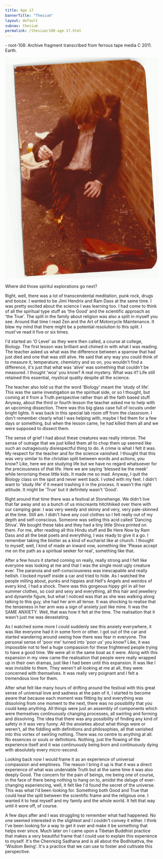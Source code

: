 ```yaml
---
title: Age 17
bannerTitle: "Thesium" 
layout: default 
subnav: thesium 
permalink: /thesium/100-age-17.html
---
```


<div class="data">
- root-108: Archive fragment transcribed from ferrous tape media C 2011. Earth.
</div>

![H 1980](/assets/images/faves/hcTieBurn1980.jpeg)

<div class="speech">
Where did those spiritul explorations go next?  

Right, well, there was a lot of transcendental meditation, punk rock, drugs and
booze. I wanted to be Jimi Hendrix and Ram Dass at the same time. I was pretty
excited about the science I was learning too. I had come to think of all the
spiritual type stuff as 'the Good' and the scientific approach as 'the True'.
The split in the family about religion was also a split in myself you see.
Around that time I read Zen and the Art of Motorcycle Maintenance. It blew my
mind that there might be a potential resolution to this split. I must've read
it five or six times.

I'd started an 'O Level' as they were then called, a course at college,
Biology. The first lesson was brilliant and chimed in with what I was reading.
The teacher asked us what was the difference between a sparrow that had just
died and one that was still alive. He said that any way you could think of to
measure it, temperature, chemistry and so on, you wouldn't find a difference,
it's just that what was 'alive' was something that couldn't be measured. I
thought 'woa' you know? A real mystery. What was it? Life still retained this
essential, mystical quality despite all the science.  

The teacher also told us that the word 'Biology' meant the 'study of life'.
This was the same investigation as the spiritual side, or so I thought, but
coming at it from a Truth perspective rather than all the faith based stuff.
Anyway, about the third or fourth lesson the teacher asked me to help with an
upcoming dissection. There was this big glass case full of locusts under bright
lights. It was back in this special lab room off from the classroom. I don't
remember clearly what I was helping with, maybe I fed them for a few days or
something, but when the lesson came, he had killed them all and we were
supposed to dissect them. 

The sense of grief I had about these creatures was really intense. The sense of
outrage that we just killed them all to chop them up seemed like such an
outrageously disrespectful thing to do. A crime is what I felt it was. My
respect for the teacher and for the science vanished. I thought that this was
very similar to the christian split between words and actions, you know? Like,
here we are studying life but we have no regard whatsoever for the preciousness
of that life. Here we are saying 'blessed be the meek' while terrorising these
little kids. It made me so mad. Anyway, I quit the Biology class on the spot
and never went back. I voted with my feet. I didn't want to 'study life' if it
meant trashing it in the process. It wasn't the right attitude. It might be
'True' but it definitely wasn't 'Good'.  

Right around that time there was a festival at Stonehenge. We didn't live that
far away and so a bunch of us miscreants hitchhiked over there with our camping
gear. I was very weedy and skinny and very, very pale-skinned at the time.
Still am. I didn't have any cool clothes so I felt really out of my depth and
self-conscious. Someone was selling this acid called 'Dancing Shiva'. We bought
these tabs and they had a tiny little Shiva printed on them. For me, after
reading all this Hindu stuff and Be Here Now by Ram Dass and all the beat poets
and everything, I was ready to give it a go. I remember taking the blotter as a
kind of eucharist like at church. I thought to myself, well, I kind of made an
inward vow, something like 'Please accept me on the path as a spiritual seeker
for real', something like that. 

After a few hours it started coming on really, really strong and I felt like
everyone was looking at me and that I was the single most ugly creature ever.
The paranoia and self-consciousness was inescapable and really hellish. I
locked myself inside a car and tried to hide. As I watched the people milling
about, punks and hippies and Hell's Angels and weirdos of every kind, I had a
shock. There was this gorgeous hippy girl in all her summer clothes, so cool
and sexy and everything, all this hair and jewellery and dynamite figure, but
what I noticed was that as she was walking along talking to this guy, she had
her arm all tense. It was shocking to realise that the tenseness in her arm was
a sign of anxiety just like mine. It was the SAME ANXIETY. Well, that was how
it felt at the time. The realisation that it wasn't just me was devastating. 

As I watched some more I could suddenly see this anxiety everywhere, it was
like everyone had it in some form or other. I got out of the car and started
wandering around seeing how there was fear in everyone. The personal sense of
'poor me' turned into 'poor us' you know? Like, it was impossible not to feel a
huge compassion for these frightened people trying to have a good time. We were
all in the same boat as it were. Along with this expansion in my view came the
realisation that people were really wrapped up in their own dramas, just like I
had been until this expansion. It was like I was invisible to them. They
weren't all looking at me at all, they were concerned with themselves. It was
really very poignant and I felt a tremendous love for them.  

After what felt like many hours of drifting around the festival with this great
sense of universal love and sadness at the pain of it, I started to become
aware that because each moment was flitting by and everything was dissolving
from one moment to the next, there was no possibility that you could keep
anything. All things were just an assembly of components which were themselves
continuously changing processes, all swirling and forming and dissolving. The
idea that there was any possibility of finding any kind of safety in it was
very funny. All the anxieties about what things were or weren't, all the
fiddling with definitions and philosophies, all that vanished into this vortex
of swirling nothing. There was no centre to anything at all. No essences or
souls or definitions. Nothing, just the flowing of the experience itself and it
was continuously being born and continuously dying with absolutely every
micro-second. 

Looking back now I would frame it as an experience of universal compassion and
emptiness. The reason I bring it up is that it was a direct experience of what
was undeniable Truth but at the same time it was also deeply Good. The concern
for the pain of beings, me being one of course, in the face of there being
nothing to hang on to, amidst the deluge of ever-changing experiencing, well, it
felt like I'd found the secret of the universe. This was what I'd been looking
for. Something both Good and True that could heal the split between the
scientific frame and the religious one. I wanted it to heal myself and my
family and the whole world. It felt that way until it wore off, of course.

A few days after and I was struggling to remember what had happened. No one
seemed interested in the slightest and I couldn't convey it either. I think
I've been looking for a way to get it over and make it be something that helps
ever since. Much later on I came upon a Tibetan Buddhist practice that makes a
very beautiful frame that I could use to explain this experience to myself.
It's the Chenrezig Sadhana and is all about the Bodhisattva, the 'Wisdom
Being'. It's a practice that we can use to foster and cultivate this
perspective.
</div>
